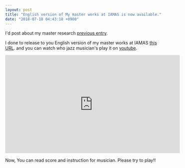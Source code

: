 ```yaml
---
layout: post
title: "English version of My master works at IAMAS is now available."
date: "2018-07-18 04:43:18 +0900"
---
```


I'd post about my master research [previous entry](/2017/12/21/open-to-the-public-of-the-masters-work-at-iamas-request-of-crowdfunding.html).

I done to release to you English version of my master works at IAMAS [this URL](https://drive.google.com/open?id=1-L03xHCOUF6yZhvX4Bmkz-GtfrdR_0x8). and you can watch who jazz musician's play it on [youtube](https://www.youtube.com/watch?v=3AuNz4GiLsI).

<iframe width="560" height="315" src="https://www.youtube.com/embed/3AuNz4GiLsI?rel=0" frameborder="0" gesture="media" allow="encrypted-media" allowfullscreen></iframe>

Now, You can read score and instruction for musician.
Please try to play!!

